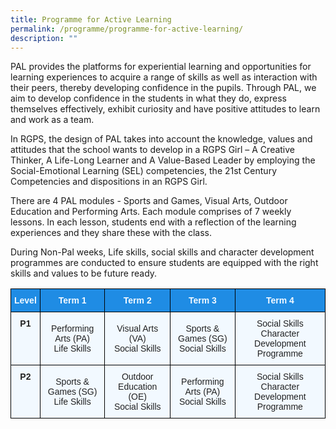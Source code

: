 ```yaml
---
title: Programme for Active Learning
permalink: /programme/programme-for-active-learning/
description: ""
---
```

PAL provides the platforms for experiential learning and opportunities for learning experiences to acquire a range of skills as well as interaction with their peers, thereby developing confidence in the pupils. Through PAL, we aim to develop confidence in the students in what they do, express themselves effectively, exhibit curiosity and have positive attitudes to learn and work as a team.  
  
In RGPS, the design of PAL takes into account the knowledge, values and attitudes that the school wants to develop in a RGPS Girl – A Creative Thinker, A Life-Long Learner and A Value-Based Leader by employing the Social-Emotional Learning (SEL) competencies, the 21st Century Competencies and dispositions in an RGPS Girl.  
  
There are 4 PAL modules - Sports and Games, Visual Arts, Outdoor Education and Performing Arts. Each module comprises of 7 weekly lessons. In each lesson, students end with a reflection of the learning experiences and they share these with the class.  
  
During Non-Pal weeks, Life skills, social skills and character development programmes are conducted to ensure students are equipped with the right skills and values to be future ready.

<style type="text/css">
.tg  {border-collapse:collapse;border-spacing:0;}
.tg td{border-color:black;border-style:solid;border-width:1px;font-family:Arial, sans-serif;font-size:14px;
  overflow:hidden;padding:10px 5px;word-break:normal;}
.tg th{border-color:black;border-style:solid;border-width:1px;font-family:Arial, sans-serif;font-size:14px;
  font-weight:normal;overflow:hidden;padding:10px 5px;word-break:normal;}
.tg .tg-ocgt{background-color:#1F8CE4;color:#F2F9FF;font-weight:bold;text-align:center;vertical-align:middle}
.tg .tg-r129{background-color:#F2F9FF;color:#222;text-align:center;vertical-align:middle}
.tg .tg-i38w{background-color:#F2F9FF;color:#222;font-weight:bold;text-align:center;vertical-align:top}
</style>
<table class="tg">
<thead>
  <tr>
    <th class="tg-ocgt"><span style="color:#F2F9FF;background-color:#1F8CE4">Level</span></th>
    <th class="tg-ocgt"><span style="color:#F2F9FF;background-color:#1F8CE4">Term 1</span></th>
    <th class="tg-ocgt"><span style="color:#F2F9FF;background-color:#1F8CE4">Term 2</span></th>
    <th class="tg-ocgt"><span style="color:#F2F9FF;background-color:#1F8CE4">Term 3</span></th>
    <th class="tg-ocgt"><span style="color:#F2F9FF;background-color:#1F8CE4">Term 4</span></th>
  </tr>
</thead>
<tbody>
  <tr>
    <td class="tg-i38w">P1</td>
    <td class="tg-r129"><span style="color:#222;background-color:#F2F9FF">Performing Arts (PA)</span><br><span style="color:#222;background-color:#F2F9FF">Life Skills</span></td>
    <td class="tg-r129"><span style="color:#222;background-color:#F2F9FF">Visual Arts (VA)</span><br><span style="color:#222;background-color:#F2F9FF">Social Skills</span></td>
    <td class="tg-r129"><span style="color:#222;background-color:#F2F9FF">Sports &amp; Games (SG)</span><br><span style="color:#222;background-color:#F2F9FF">Social Skills</span></td>
    <td class="tg-r129"><span style="color:#222;background-color:#F2F9FF">Social Skills</span><br><span style="color:#222;background-color:#F2F9FF">Character Development Programme</span><br></td>
  </tr>
  <tr>
    <td class="tg-i38w">P2</td>
    <td class="tg-r129"><span style="color:#222;background-color:#F2F9FF">Sports &amp; Games (SG)</span><br><span style="color:#222;background-color:#F2F9FF">Life Skills</span></td>
    <td class="tg-r129"><span style="color:#222;background-color:#F2F9FF">Outdoor Education (OE)</span><br><span style="color:#222;background-color:#F2F9FF">Social Skills</span></td>
    <td class="tg-r129"><span style="color:#222;background-color:#F2F9FF">Performing Arts (PA)</span><br><span style="color:#222;background-color:#F2F9FF">Social Skills</span></td>
    <td class="tg-r129"><span style="color:#222;background-color:#F2F9FF">Social Skills</span><br><span style="color:#222;background-color:#F2F9FF">Character Development Programme</span><br></td>
  </tr>
</tbody>
</table>
